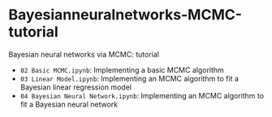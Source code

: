 # Bayesianneuralnetworks-MCMC-tutorial
Bayesian neural networks via MCMC: tutorial

- `02 Basic MCMC.ipynb`: Implementing a basic MCMC algorithm
- `03 Linear Model.ipynb`: Implementing an MCMC algorithm to fit a Bayesian linear regression model
- `04 Bayesian Neural Network.ipynb`: Implementing an MCMC algorithm to fit a Bayesian neural network